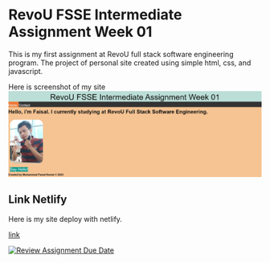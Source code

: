 # RevoU FSSE Intermediate Assignment Week 01

This is my first assignment at RevoU full stack software engineering program. The project of personal site created using simple html, css, and javascript.

Here is screenshot of my site
![Site](https://github.com/RevoU-FSSE-2/week-1-mfaisalkemal/blob/main/image/screenshot.jpg?raw=true)

## Link Netlify

Here is my site deploy with netlify.
<p></p>

[link](https://week-1-mfaisalkemal.netlify.app/)

[![Review Assignment Due Date](https://classroom.github.com/assets/deadline-readme-button-24ddc0f5d75046c5622901739e7c5dd533143b0c8e959d652212380cedb1ea36.svg)](https://classroom.github.com/a/l9v8sNrv)
